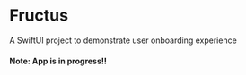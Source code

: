 # Fructus
A SwiftUI project to demonstrate user onboarding experience


#### Note: App is in progress!!
